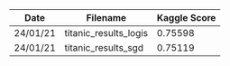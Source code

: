 | Date | Filename | Kaggle Score |
|---|---|---|
| 24/01/21 | titanic_results_logis | 0.75598 |
| 24/01/21 | titanic_results_sgd | 0.75119 |
